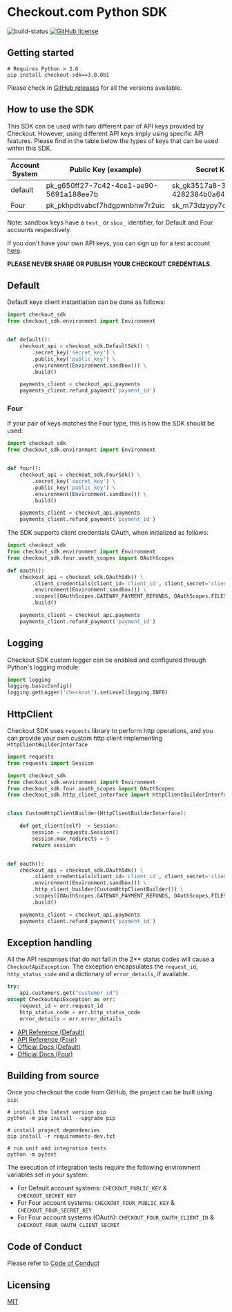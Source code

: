# Checkout.com Python SDK

![build-status](https://github.com/checkout/checkout-sdk-python/workflows/build-main/badge.svg)
[![GitHub license](https://img.shields.io/github/license/checkout/checkout-sdk-python.svg)](https://github.com/checkout/checkout-sdk-python/blob/main/LICENSE.md)

## Getting started

```
# Requires Python > 3.6
pip install checkout-sdk==3.0.0b1
```

Please check in [GitHub releases](https://github.com/checkout/checkout-sdk-python/releases) for all the versions
available.

## How to use the SDK

This SDK can be used with two different pair of API keys provided by Checkout. However, using different API keys imply
using specific API features. Please find in the table below the types of keys that can be used within this SDK.

| Account System | Public Key (example)                    | Secret Key (example)                    |
|----------------|-----------------------------------------|-----------------------------------------|
| default        | pk_g650ff27-7c42-4ce1-ae90-5691a188ee7b | sk_gk3517a8-3z01-45fq-b4bd-4282384b0a64 |
| Four           | pk_pkhpdtvabcf7hdgpwnbhw7r2uic          | sk_m73dzypy7cf3gf5d2xr4k7sxo4e          |

Note: sandbox keys have a `test_` or `sbox_` identifier, for Default and Four accounts respectively.

If you don't have your own API keys, you can sign up for a test
account [here](https://www.checkout.com/get-test-account).

**PLEASE NEVER SHARE OR PUBLISH YOUR CHECKOUT CREDENTIALS.**

## Default

Default keys client instantiation can be done as follows:

```python
import checkout_sdk
from checkout_sdk.environment import Environment


def default():
    checkout_api = checkout_sdk.DefaultSdk() \
        .secret_key('secret_key') \
        .public_key('public_key') \
        .environment(Environment.sandbox()) \
        .build()

    payments_client = checkout_api.payments
    payments_client.refund_payment('payment_id')

```

### Four

If your pair of keys matches the Four type, this is how the SDK should be used:

```python
import checkout_sdk
from checkout_sdk.environment import Environment


def four():
    checkout_api = checkout_sdk.FourSdk() \
        .secret_key('secret_key') \
        .public_key('public_key') \
        .environment(Environment.sandbox()) \
        .build()

    payments_client = checkout_api.payments
    payments_client.refund_payment('payment_id')
```

The SDK supports client credentials OAuth, when initialized as follows:

```python
import checkout_sdk
from checkout_sdk.environment import Environment
from checkout_sdk.four.oauth_scopes import OAuthScopes

def oauth():
    checkout_api = checkout_sdk.OAuthSdk() \
        .client_credentials(client_id='client_id', client_secret='client_secret') \
        .environment(Environment.sandbox()) \
        .scopes([OAuthScopes.GATEWAY_PAYMENT_REFUNDS, OAuthScopes.FILES]) \
        .build()

    payments_client = checkout_api.payments
    payments_client.refund_payment('payment_id')

```

## Logging

Checkout SDK custom logger can be enabled and configured through Python's logging module:

```python
import logging
logging.basicConfig()
logging.getLogger('checkout').setLevel(logging.INFO)
```

## HttpClient

Checkout SDK uses `requests` library to perform http operations, and you can provide your own custom http client implementing `HttpClientBuilderInterface`

```python
import requests
from requests import Session

import checkout_sdk
from checkout_sdk.environment import Environment
from checkout_sdk.four.oauth_scopes import OAuthScopes
from checkout_sdk.http_client_interface import HttpClientBuilderInterface


class CustomHttpClientBuilder(HttpClientBuilderInterface):

    def get_client(self) -> Session:
        session = requests.Session()
        session.max_redirects = 5
        return session


def oauth():
    checkout_api = checkout_sdk.OAuthSdk() \
        .client_credentials(client_id='client_id', client_secret='client_secret') \
        .environment(Environment.sandbox()) \
        .http_client_builder(CustomHttpClientBuilder()) \
        .scopes([OAuthScopes.GATEWAY_PAYMENT_REFUNDS, OAuthScopes.FILES]) \
        .build()

    payments_client = checkout_api.payments
    payments_client.refund_payment('payment_id')

```

## Exception handling

All the API responses that do not fall in the 2** status codes will cause a `CheckoutApiException`. The exception encapsulates
the `request_id`, `http_status_code` and a dictionary of `error_details`, if available.

```python
try:
    api.customers.get("customer_id")
except CheckoutApiException as err:
    request_id = err.request_id
    http_status_code = err.http_status_code
    error_details = err.error_details
```

* [API Reference (Default)](https://api-reference.checkout.com/)
* [API Reference (Four)](https://api-reference.checkout.com/preview/crusoe/)
* [Official Docs (Default)](https://docs.checkout.com/)
* [Official Docs (Four)](https://docs.checkout.com/four)

## Building from source

Once you checkout the code from GitHub, the project can be built using `pip`:

```
# install the latest version pip
python -m pip install --upgrade pip

# install project dependencies
pip install -r requirements-dev.txt

# run unit and integration tests
python -m pytest
```

The execution of integration tests require the following environment variables set in your system:

* For Default account systems: `CHECKOUT_PUBLIC_KEY` & `CHECKOUT_SECRET_KEY`
* For Four account systems: `CHECKOUT_FOUR_PUBLIC_KEY` & `CHECKOUT_FOUR_SECRET_KEY`
* For Four account systems (OAuth): `CHECKOUT_FOUR_OAUTH_CLIENT_ID` & `CHECKOUT_FOUR_OAUTH_CLIENT_SECRET`

## Code of Conduct

Please refer to [Code of Conduct](CODE_OF_CONDUCT.md)

## Licensing

[MIT](LICENSE.md)